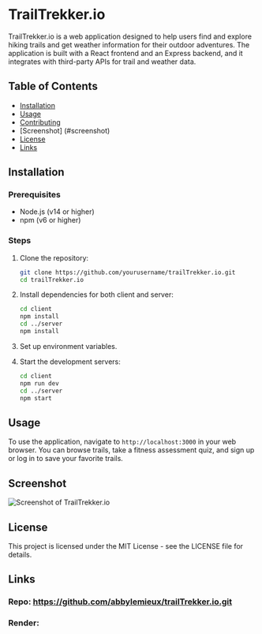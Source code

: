 # TrailTrekker.io

TrailTrekker.io is a web application designed to help users find and explore hiking trails and get weather information for their outdoor adventures. The application is built with a React frontend and an Express backend, and it integrates with third-party APIs for trail and weather data.

## Table of Contents

- [Installation](#installation)
- [Usage](#usage)
- [Contributing](#contributing)
- [Screenshot] (#screenshot)
- [License](#license)
- [Links](#links)

## Installation

### Prerequisites

- Node.js (v14 or higher)
- npm (v6 or higher)

### Steps

1. Clone the repository:

    ```sh
    git clone https://github.com/yourusername/trailTrekker.io.git
    cd trailTrekker.io
    ```

2. Install dependencies for both client and server:

    ```sh
    cd client
    npm install
    cd ../server
    npm install
    ```

3. Set up environment variables.

4. Start the development servers:

    ```sh
    cd client
    npm run dev
    cd ../server
    npm start
    ```

## Usage

To use the application, navigate to `http://localhost:3000` in your web browser. You can browse trails, take a fitness assessment quiz, and sign up or log in to save your favorite trails.

## Screenshot

![Screenshot of TrailTrekker.io](assets/screenshot.png)

## License 

This project is licensed under the MIT License - see the LICENSE file for details.

## Links 

### Repo: https://github.com/abbylemieux/trailTrekker.io.git
### Render: 
